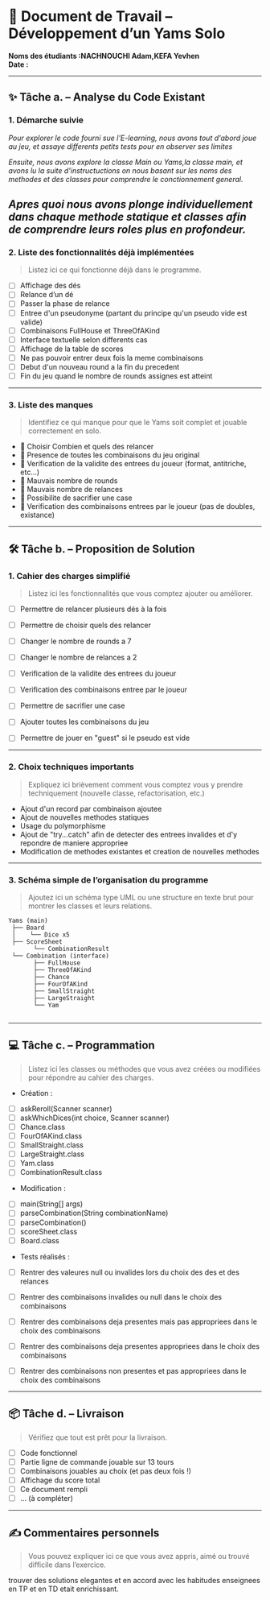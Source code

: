 # 🧩 Document de Travail – Développement d’un Yams Solo

**Noms des étudiants :NACHNOUCHI Adam,KEFA Yevhen**  
**Date :**

---

## ✨ Tâche a. – Analyse du Code Existant

### 1. Démarche suivie  

_Pour explorer le code fourni sue l'E-learning, nous avons tout d'abord joue au jeu, et assaye differents petits tests pour en observer ses limites_

_Ensuite, nous avons explore la classe Main ou Yams,la classe main, et avons lu la suite d'instructuctions on nous basant sur les noms des methodes et des classes pour comprendre le conctionnement general._

_Apres quoi nous avons plonge individuellement dans chaque methode statique et classes afin de comprendre leurs roles plus en profondeur._
---

### 2. Liste des fonctionnalités déjà implémentées

> Listez ici ce qui fonctionne déjà dans le programme.

- [ ] Affichage des dés  
- [ ] Relance d’un dé  
- [ ] Passer la phase de relance 
- [ ] Entree d'un pseudonyme (partant du principe qu'un pseudo vide est valide)
- [ ] Combinaisons FullHouse et ThreeOfAKind
- [ ] Interface textuelle selon differents cas
- [ ] Affichage de la table de scores
- [ ] Ne pas pouvoir entrer deux fois la meme combinaisons
- [ ] Debut d'un nouveau round a la fin du precedent
- [ ] Fin du jeu quand le nombre de rounds assignes est atteint

---

### 3. Liste des manques

> Identifiez ce qui manque pour que le Yams soit complet et jouable correctement en solo.

- 🔲 Choisir Combien et quels des relancer
- 🔲 Presence de toutes les combinaisons du jeu original
- 🔲 Verification de la validite des entrees du joueur (format, antitriche, etc...)
- 🔲 Mauvais nombre de rounds
- 🔲 Mauvais nombre de relances
- 🔲 Possibilite de sacrifier une case
- 🔲 Verification des combinaisons entrees par le joueur (pas de doubles, existance)



---

## 🛠️ Tâche b. – Proposition de Solution

### 1. Cahier des charges simplifié

> Listez ici les fonctionnalités que vous comptez ajouter ou améliorer.
 
- [ ] Permettre de relancer plusieurs dés à la fois  
- [ ] Permettre de choisir quels des relancer
- [ ] Changer le nombre de rounds a 7
- [ ] Changer le nombre de relances a 2
- [ ] Verification de la validite des entrees du joueur
- [ ] Verification des combinaisons entree par le joueur
- [ ] Permettre de sacrifier une case
- [ ] Ajouter toutes les combinaisons du jeu
- [ ] Permettre de jouer en "guest" si le pseudo est vide


---

### 2. Choix techniques importants

> Expliquez ici brièvement comment vous comptez vous y prendre techniquement (nouvelle classe, refactorisation, etc.)

- Ajout d'un record par combinaison ajoutee
- Ajout de nouvelles methodes statiques
- Usage du polymorphisme
- Ajout de "try...catch" afin de detecter des entrees invalides et d'y repondre de maniere appropriee
- Modification de methodes existantes et creation de nouvelles methodes

---

### 3. Schéma simple de l’organisation du programme

> Ajoutez ici un schéma type UML ou une structure en texte brut pour montrer les classes et leurs relations.

```
Yams (main)
 ├── Board
 │    └── Dice x5
 ├── ScoreSheet
       └── CombinationResult
 └── Combination (interface)
       ├── FullHouse
       ├── ThreeOfAKind
       ├── Chance
       ├── FourOfAKind
       ├── SmallStraight
       ├── LargeStraight
       └── Yam
       
```

---

## 💻 Tâche c. – Programmation

> Listez ici les classes ou méthodes que vous avez créées ou modifiées pour répondre au cahier des charges.

- Création : 
- [ ] askReroll(Scanner scanner)
- [ ] askWhichDices(int choice, Scanner scanner)
- [ ] Chance.class
- [ ] FourOfAKind.class
- [ ] SmallStraight.class
- [ ] LargeStraight.class
- [ ] Yam.class
- [ ] CombinationResult.class

- Modification :
- [ ] main(String[] args) 
- [ ] parseCombination(String combinationName)
- [ ] parseCombination()
- [ ] scoreSheet.class
- [ ] Board.class

- Tests réalisés :
- [ ] Rentrer des valeures null ou invalides lors du choix des des et des relances
- [ ] Rentrer des combinaisons invalides ou null dans le choix des combinaisons
- [ ] Rentrer des combinaisons deja presentes mais pas appropriees dans le choix des combinaisons
- [ ] Rentrer des combinaisons deja presentes appropriees dans le choix des combinaisons
- [ ] Rentrer des combinaisons non presentes et pas appropriees dans le choix des combinaisons


---

## 📦 Tâche d. – Livraison

> Vérifiez que tout est prêt pour la livraison.

- [ ] Code fonctionnel  
- [ ] Partie ligne de commande jouable sur 13 tours  
- [ ] Combinaisons jouables au choix (et pas deux fois !)  
- [ ] Affichage du score total  
- [ ] Ce document rempli  
- [ ] … (à compléter)
---

## ✍️ Commentaires personnels 

> Vous pouvez expliquer ici ce que vous avez appris, aimé ou trouvé difficile dans l’exercice.

trouver des solutions elegantes et en accord avec les habitudes enseignees en TP et en TD etait enrichissant.